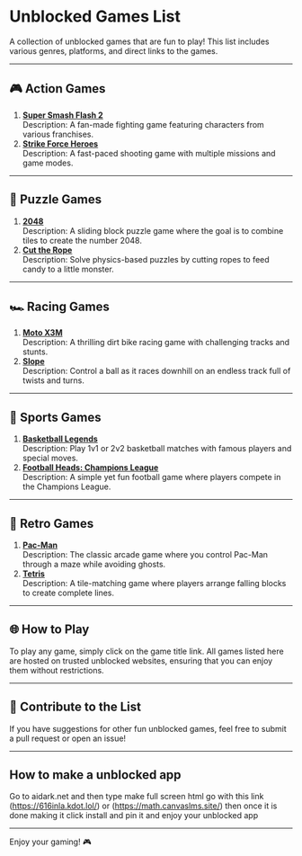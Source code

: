 # Unblocked Games List

A collection of unblocked games that are fun to play! This list includes various genres, platforms, and direct links to the games.

---

## 🎮 Action Games
1. **[Super Smash Flash 2](https://bang.becrimedo.gay/static/calculus/src?mylearningexperience=%2Fstatic%2Fcalculus%2Fsource%2Fssb&text=Super%20Smash%20Bros)**  
   Description: A fan-made fighting game featuring characters from various franchises.
2. **[Strike Force Heroes](https://sorry.free-medicare.us.kg/games)**  
   Description: A fast-paced shooting game with multiple missions and game modes.

---

## 🧩 Puzzle Games
1. **[2048](https://bang.becrimedo.gay/static/calculus/src?mylearningexperience=https%3A%2F%2Flibrary.algebrafordummies.fun%2FGalacticNetwork%2F3kh0-assets%2Fmain%2F2048%2Findex.html&text=2048)**  
   Description: A sliding block puzzle game where the goal is to combine tiles to create the number 2048.
2. **[Cut the Rope](https://bang.becrimedo.gay/static/calculus/src?mylearningexperience=https%3A%2F%2Flibrary.algebrafordummies.fun%2FGalacticNetwork%2F3kh0-assets%2Fmain%2Fretro-bowl%2Findex.html&text=Retro%20Bowl)**  
   Description: Solve physics-based puzzles by cutting ropes to feed candy to a little monster.

---

## 🏎️ Racing Games
1. **[Moto X3M](https://www.coolmathgames.com/0-moto-x3m)**  
   Description: A thrilling dirt bike racing game with challenging tracks and stunts.
2. **[Slope](https://bang.becrimedo.gay/static/calculus/src?mylearningexperience=%2Fstatic%2Fcalculus%2Fsource%2Fslope&text=Slope)**  
   Description: Control a ball as it races downhill on an endless track full of twists and turns.

---

## 🏀 Sports Games
1. **[Basketball Legends](https://bang.becrimedo.gay/static/calculus/src?mylearningexperience=%2Fstatic%2Fcalculus%2Fsource%2Fbasketball-legends&text=Basketball%20Legends)**  
   Description: Play 1v1 or 2v2 basketball matches with famous players and special moves.
2. **[Football Heads: Champions League](https://sorry.free-medicare.us.kg/games)**  
   Description: A simple yet fun football game where players compete in the Champions League.

---

## 👾 Retro Games
1. **[Pac-Man](https://sorry.free-medicare.us.kg/games)**  
   Description: The classic arcade game where you control Pac-Man through a maze while avoiding ghosts.
2. **[Tetris](https://sorry.free-medicare.us.kg/games)**  
   Description: A tile-matching game where players arrange falling blocks to create complete lines.

---

## 🌐 How to Play
To play any game, simply click on the game title link. All games listed here are hosted on trusted unblocked websites, ensuring that you can enjoy them without restrictions.

---

## 📝 Contribute to the List
If you have suggestions for other fun unblocked games, feel free to submit a pull request or open an issue!

---

## How to make a unblocked app
Go to aidark.net and then type make full screen html go with this link (https://616inla.kdot.lol/) or (https://math.canvaslms.site/) then once it is done making it click install and pin it and enjoy your unblocked app

---

Enjoy your gaming! 🎮
